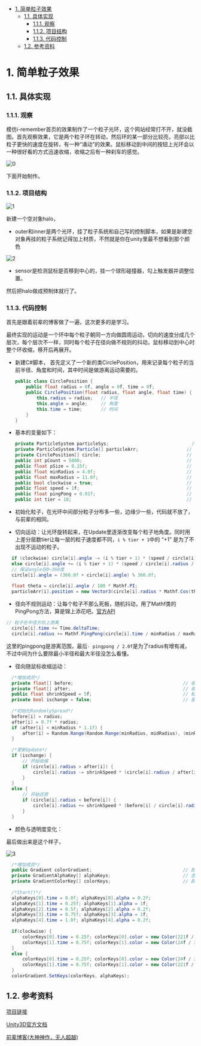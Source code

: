 <!-- TOC -->

- [1. 简单粒子效果](#1-简单粒子效果)
    - [1.1. 具体实现](#11-具体实现)
        - [1.1.1. 观察](#111-观察)
        - [1.1.2. 项目结构](#112-项目结构)
        - [1.1.3. 代码控制](#113-代码控制)
    - [1.2. 参考资料](#12-参考资料)

<!-- /TOC -->

# 1. 简单粒子效果

## 1.1. 具体实现

### 1.1.1. 观察

模仿i-remember首页的效果制作了一个粒子光环，这个网站经常打不开，就没截图。首先观察效果，它是两个粒子环在转动，然后环的某一部分比较亮，亮部以比粒子更快的速度在旋转，有一种“涌动”的效果。鼠标移动到中间的按钮上光环会以一种很好看的方式迅速收缩，收缩之后有一种刹车的感觉。

![0](img/iremeber.png)

下面开始制作。

### 1.1.2. 项目结构

![1](img/1.png)

新建一个空对象halo，

- outer和inner是两个光环，挂了粒子系统和自己写的控制脚本，如果是新建空对象再挂的粒子系统记得加上材质，不然就是你在unity里最不想看到那个颜色

![2](img/2.png)

- sensor是检测鼠标是否移到中心的，挂一个球形碰撞器，勾上触发器并调整位置。

然后把halo做成预制体就行了。

### 1.1.3. 代码控制

首先是跟着前辈的博客做了一遍，这次更多的是学习。

最终实现的运动是一个环中每个粒子朝同一方向做圆周运动，切向的速度分成几个层次，每个层次不一样，同时每个粒子在径向做不规则的抖动，鼠标移动到中心时整个环收缩，移开后再展开。

- 新建C#脚本， 首先定义了一个新的类CirclePosition，用来记录每个粒子的当前半径、角度和时间，其中时间是做游离运动需要的。 

  ```c#
  public class CirclePosition {
      public float radius = 0f, angle = 0f, time = 0f;
      public CirclePosition(float radius, float angle, float time) {
          this.radius = radius;   // 半径
          this.angle = angle;     // 角度
          this.time = time;       // 时间
      }
  }
  ```

- 基本的变量如下：

  ```c#
  private ParticleSystem particleSys;                       		// 粒子系统
  private ParticleSystem.Particle[] particleArr;                  // 粒子数组
  private CirclePosition[] circle;                                // 极坐标数组
  public int pCount = 5000;                                       // 粒子数量
  public float pSize = 0.15f;                                     // 粒子大小
  public float minRadius = 4.0f;                                  // 最小半径
  public float maxRadius = 11.0f;                                 // 最大半径
  public bool clockwise = true;                                   // 旋转方向
  public float speed = 1f;                                        // 速度
  public float pingPong = 0.01f;                                  // 游离范围
  public int tier = 10;                                           // 速度差分层数
  ```

- 初始化粒子，在光环中间部分粒子分布多一些，边缘少一些，代码就不放了，与前辈的相同。

- 切向运动：让光环旋转起来，在Update里逐渐改变每个粒子地角度。同时用上差分层数tier让每一层的粒子速度都不同，`i % tier + 1`中的 “+1” 是为了不出现不运动的粒子。

```c#
  if (clockwise) circle[i].angle -= (i % tier + 1) * (speed / circle[i].radius / tier);
  else circle[i].angle += (i % tier + 1) * (speed / circle[i].radius / tier);
  // 保证angle在0~360度
  circle[i].angle = (360.0f + circle[i].angle) % 360.0f; 
  
  float theta = circle[i].angle / 180 * Mathf.PI;
  particleArr[i].position = new Vector3(circle[i].radius * Mathf.Cos(theta), 0f, circle[i].radius * Mathf.Sin(theta)); 
```

- 径向不规则运动：让每个粒子不那么死板，随机抖动，用了Mathf类的PingPong方法，算是锦上添花吧。[官方API]( https://docs.unity3d.com/ScriptReference/Mathf.PingPong.html )

```C#
// 粒子在半径方向上游离
  circle[i].time += Time.deltaTime;
  circle[i].radius += Mathf.PingPong(circle[i].time / minRadius / maxRadius, pingPong) - pingPong / 2.0f;
```
  
这里的pingpong是游离范围，最后`- pingpong / 2.0f`是为了radius有增有减，不过中间为什么要除最小半径和最大半径没怎么看懂。
  
- 径向随鼠标收缩运动：

```C#
  /*增加成员*/
  private float[] before;                                         // 收缩前粒子位置
  private float[] after;                                          // 收缩后粒子位置
  public float shrinkSpeed = 5f;                                  // 粒子缩放的速度
  private bool ischange = false;                                  // 是否收缩
  
  /*初始化RandomlySpread*/
  before[i] = radius;
  after[i] = 0.7f * radius;
  if (after[i] < minRadius * 1.1f) {
      after[i] = Random.Range(Random.Range(minRadius, midRadius), (minRadius * 1.1f));
  }
  
  /*更新Update*/
  if (ischange) {
      // 开始收缩
      if (circle[i].radius > after[i]) {
          circle[i].radius -= shrinkSpeed * (circle[i].radius / after[i]) * Time.deltaTime;
      }
  }
  else {
      // 开始还原
      if (circle[i].radius < before[i]) {
          circle[i].radius += shrinkSpeed * (before[i] / circle[i].radius) * Time.deltaTime;
      }
  }
```

- 颜色与透明度变化：

最后做出来是这个样子，

![3](img/3.png)

```C#
  /*增加成员*/
  public Gradient colorGradient;                                  // 颜色渐变
  private GradientAlphaKey[] alphaKeys;                           // 透明度
  private GradientColorKey[] colorKeys;                           // 颜色
  
  /*Start()*/
  alphaKeys[0].time = 0.0f; alphaKeys[0].alpha = 0.2f;
  alphaKeys[1].time = 0.25f; alphaKeys[1].alpha = 1f;
  alphaKeys[2].time = 0.5f; alphaKeys[2].alpha = 0.2f;
  alphaKeys[3].time = 0.75f; alphaKeys[3].alpha = 1f;
  alphaKeys[4].time = 1.0f; alphaKeys[4].alpha = 0.2f;
  
  if(clockwise) {
      colorKeys[0].time = 0.25f; colorKeys[0].color = new Color(221f / 255, 49f / 255, 221f / 255);
      colorKeys[1].time = 0.75f; colorKeys[1].color = new Color(24f / 255, 177f / 255, 224f / 255);
  }
  else {
      colorKeys[0].time = 0.25f; colorKeys[0].color = new Color(24f / 255, 177f / 255, 224f / 255);
      colorKeys[1].time = 0.75f; colorKeys[1].color = new Color(221f / 255, 49f / 255, 221f / 255);
  }
  colorGradient.SetKeys(colorKeys, alphaKeys);
```

## 1.2. 参考资料

[项目链接](https://github.com/caoxy7/unity3D/tree/main/hw8/Assets)

[Unity3D官方文档]( https://docs.unity3d.com/ScriptReference/ParticleSystem.MainModule.html )

[前辈博客(大神神作，无人超越) ]( https://blog.csdn.net/simba_scorpio/article/details/51251126 )
